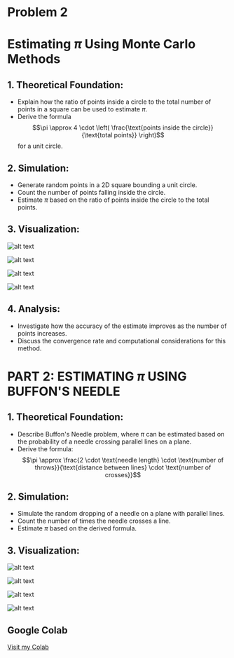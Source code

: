 # Problem 2

# Estimating $\pi$ Using Monte Carlo Methods

## 1. Theoretical Foundation:

- Explain how the ratio of points inside a circle to the total number of points in a square can be used to estimate $\pi$.  
- Derive the formula $$\pi \approx 4 \cdot \left( \frac{\text{points inside the circle}}{\text{total points}} \right)$$ for a unit circle.

## 2. Simulation:

- Generate random points in a 2D square bounding a unit circle.  
- Count the number of points falling inside the circle.  
- Estimate $\pi$ based on the ratio of points inside the circle to the total points.

## 3. Visualization:

![alt text](image-12.png)

![alt text](image-18.png)

![alt text](image-13.png)

![alt text](image-14.png)

## 4. Analysis:

- Investigate how the accuracy of the estimate improves as the number of points increases.  
- Discuss the convergence rate and computational considerations for this method.

# PART 2: ESTIMATING $\pi$ USING BUFFON'S NEEDLE

## 1. Theoretical Foundation:

- Describe Buffon's Needle problem, where $\pi$ can be estimated based on the probability of a needle crossing parallel lines on a plane.  
- Derive the formula:  
  $$\pi \approx \frac{2 \cdot \text{needle length} \cdot \text{number of throws}}{\text{distance between lines} \cdot \text{number of crosses}}$$  

## 2. Simulation:

- Simulate the random dropping of a needle on a plane with parallel lines.  
- Count the number of times the needle crosses a line.  
- Estimate $\pi$ based on the derived formula.  

## 3. Visualization:

![alt text](image-15.png) 

![alt text](image-16.png)

![alt text](image-17.png)

![alt text](image-19.png)

## Google Colab

[Visit my Colab](https://colab.research.google.com/drive/1BPYihD306dbP_ruj0Gqjsj4ig9i8wRMC?usp=sharing)